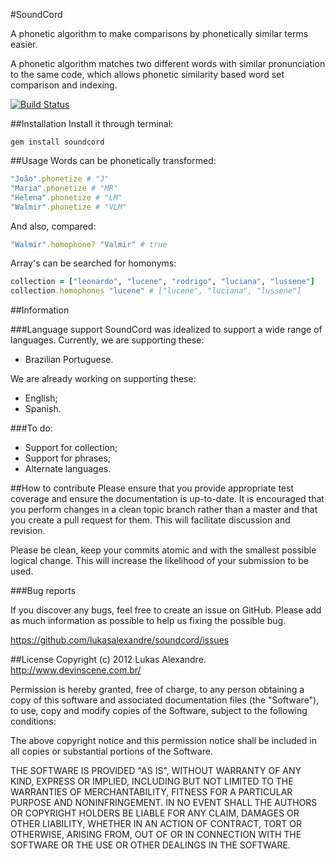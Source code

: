 #SoundCord

A phonetic algorithm to make comparisons by phonetically similar terms easier.

A phonetic algorithm matches two different words with similar pronunciation to the same code, which allows phonetic similarity based word set comparison and indexing.

[![Build Status](https://secure.travis-ci.org/lukasalexandre/soundcord.png)](http://travis-ci.org/lukasalexandre/soundcord)

##Installation
Install it through terminal:

`gem install soundcord`

##Usage
Words can be phonetically transformed:

```ruby
"João".phonetize # "J"
"Maria".phonetize # "MR"
"Helena".phonetize # "LM"
"Walmir".phonetize # "VLM"
```

And also, compared:

```ruby
"Walmir".homophone? "Valmir" # true
```

Array's can be searched for homonyms:

```ruby
collection = ["leonardo", "lucene", "rodrigo", "luciana", "lussene"]
collection.homophones "lucene" # ["lucene", "luciana", "lussene"]
```


##Information

###Language support
SoundCord was idealized to support a wide range of languages. Currently, we are supporting these:

* Brazilian Portuguese.

We are already working on supporting these:

* English;
* Spanish.

###To do:

* Support for collection;
* Support for phrases;
* Alternate languages.

##How to contribute
Please ensure that you provide appropriate test coverage and ensure the documentation is up-to-date. It is encouraged that you perform changes in a clean topic branch rather than a master and that you create a pull request for them. This will facilitate discussion and revision.

Please be clean, keep your commits atomic and with the smallest possible logical change. This will increase the likelihood of your submission to be used.

###Bug reports

If you discover any bugs, feel free to create an issue on GitHub. Please add as much information as possible to help us fixing the possible bug.

https://github.com/lukasalexandre/soundcord/issues

##License
Copyright (c) 2012 Lukas Alexandre. http://www.devinscene.com.br/

Permission is hereby granted, free of charge, to any person obtaining
a copy of this software and associated documentation files (the
"Software"), to use, copy and modify copies of the Software, subject
to the following conditions:

The above copyright notice and this permission notice shall be
included in all copies or substantial portions of the Software.

THE SOFTWARE IS PROVIDED "AS IS", WITHOUT WARRANTY OF ANY KIND,
EXPRESS OR IMPLIED, INCLUDING BUT NOT LIMITED TO THE WARRANTIES OF
MERCHANTABILITY, FITNESS FOR A PARTICULAR PURPOSE AND
NONINFRINGEMENT. IN NO EVENT SHALL THE AUTHORS OR COPYRIGHT HOLDERS BE
LIABLE FOR ANY CLAIM, DAMAGES OR OTHER LIABILITY, WHETHER IN AN ACTION
OF CONTRACT, TORT OR OTHERWISE, ARISING FROM, OUT OF OR IN CONNECTION
WITH THE SOFTWARE OR THE USE OR OTHER DEALINGS IN THE SOFTWARE.

